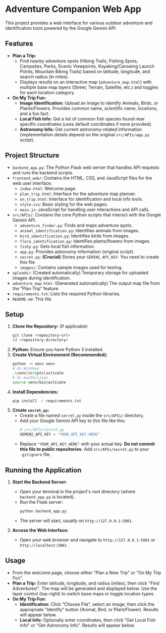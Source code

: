 # Adventure Companion Web App

This project provides a web interface for various outdoor adventure and identification tools powered by the Google Gemini API.

## Features

*   **Plan a Trip:**
    *   Find nearby adventure spots (Hiking Trails, Fishing Spots, Campsites, Parks, Scenic Viewpoints, Kayaking/Canoeing Launch Points, Mountain Biking Trails) based on latitude, longitude, and search radius (in miles).
    *   Displays results on an interactive map (`adventure_map.html`) with multiple base map layers (Street, Terrain, Satellite, etc.) and toggles for each location category.
*   **On My Trip Fun:**
    *   **Image Identification:** Upload an image to identify Animals, Birds, or Plants/Flowers. Provides common name, scientific name, locations, and a fun fact.
    *   **Local Fish Info:** Get a list of common fish species found near specific coordinates (uses default coordinates if none provided).
    *   **Astronomy Info:** Get current astronomy-related information (implementation details depend on the original `src/APIs/app.py` script).

## Project Structure

*   `backend_app.py`: The Python Flask web server that handles API requests and runs the backend scripts.
*   `frontend_web/`: Contains the HTML, CSS, and JavaScript files for the web user interface.
    *   `index.html`: Welcome page.
    *   `plan_trip.html`: Interface for the adventure map planner.
    *   `on_trip.html`: Interface for identification and local info tools.
    *   `style.css`: Basic styling for the web pages.
    *   `main.js`: JavaScript for handling user interactions and API calls.
*   `src/APIs/`: Contains the core Python scripts that interact with the Google Gemini API.
    *   `adventure_finder.py`: Finds and maps adventure spots.
    *   `animal_identification.py`: Identifies animals from images.
    *   `bird_identification.py`: Identifies birds from images.
    *   `flora_identification.py`: Identifies plants/flowers from images.
    *   `fishy.py`: Gets local fish information.
    *   `app.py`: Provides astronomy information (original script).
    *   `secret.py`: **(Crucial)** Stores your `GEMINI_API_KEY`. You need to create this file.
    *   `images/`: Contains sample images used for testing.
*   `uploads/`: (Created automatically) Temporary storage for uploaded images during identification.
*   `adventure_map.html`: (Generated automatically) The output map file from the "Plan Trip" feature.
*   `requirements.txt`: Lists the required Python libraries.
*   `README.md`: This file.

## Setup

1.  **Clone the Repository:** (If applicable)
    ```bash
    git clone <repository-url>
    cd <repository-directory>
    ```
2.  **Python:** Ensure you have Python 3 installed.
3.  **Create Virtual Environment (Recommended):**
    ```bash
    python -m venv venv
    # On Windows
    .\venv\Scripts\activate
    # On macOS/Linux
    source venv/bin/activate
    ```
4.  **Install Dependencies:**
    ```bash
    pip install -r requirements.txt
    ```
5.  **Create `secret.py`:**
    *   Create a file named `secret.py` inside the `src/APIs/` directory.
    *   Add your Google Gemini API key to this file like this:
        ```python
        # src/APIs/secret.py
        GEMINI_API_KEY = "YOUR_API_KEY_HERE"
        ```
    *   Replace `"YOUR_API_KEY_HERE"` with your actual key. **Do not commit this file to public repositories.** Add `src/APIs/secret.py` to your `.gitignore` file.

## Running the Application

1.  **Start the Backend Server:**
    *   Open your terminal in the project's root directory (where `backend_app.py` is located).
    *   Run the Flask server:
        ```bash
        python backend_app.py
        ```
    *   The server will start, usually on `http://127.0.0.1:5001`.

2.  **Access the Web Interface:**
    *   Open your web browser and navigate to `http://127.0.0.1:5001` or `http://localhost:5001`.

## Usage

*   From the welcome page, choose either "Plan a New Trip" or "On My Trip Fun".
*   **Plan a Trip:** Enter latitude, longitude, and radius (miles), then click "Find Adventures!". The map will be generated and displayed below. Use the layer control (top-right) to switch base maps or toggle location types.
*   **On My Trip Fun:**
    *   **Identification:** Click "Choose File", select an image, then click the appropriate "Identify" button (Animal, Bird, or Plant/Flower). Results will appear below.
    *   **Local Info:** Optionally enter coordinates, then click "Get Local Fish Info" or "Get Astronomy Info". Results will appear below.